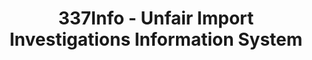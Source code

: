 ---
layout: default
bigquery: https://console.cloud.google.com/bigquery?p=patents-public-data&d=usitc_investigations&page=dataset&project=sheets-management-319211
citation: US International Trade Commission 337Info Unfair Import Investigations Information
  System
contributors: US International Trade Comission
cost: None
description: US International Trade Commission 337Info Unfair Import Investigations
  Information System contains data on investigations done under Section 337. Section
  337 declares the infringement of certain statutory intellectual property rights
  and other forms of unfair competition in import trade to be unlawful practices.
  Most Section 337 investigations involve allegations of patent or registered trademark
  infringement.
documentation: FAQ and tutorial available on the site
last_edit: 04/07/2022, 22:26:27
location: https://pubapps2.usitc.gov/337external/
maintained_by: US International Trade Comission
schema_fields:
- startDateMarkmanHearing
- gcAttorney
- issueDateOtherNonFinal
- invUnfairAct
- teoIdIssueDate
- markmanHearing
- htsNumbers
- dateCreated
- dateComplaintFiled
- currentActiveALJ
- id
- internalRemand
- actualStartDateEvidHear
- lastUpdated
- patentNumbers
- finalDetNoViolation
- scheduledStartDateEvidHear
- investigationTermDate
- docketNo
- cafcAppeals
- actualEndDateEvidHear
- endDateMarkmanHearing
- ouiiParticipation
- teoReliefGranted
- title
- finalIdOnViolationIssue
- investigationType
- dateOfPublicationFrNotice
- respondent
- copyrightNumbers
- teoProceedingInvolved
- patentNumber
- ouiiAttorney
- complainant
- finalDetViolation
- investigationNo
- targetDate
- teoIdDueDate
- aljAssigned
- publication_number
- finalIdOnViolationDue
- scheduledEndDateEvidHear
- currentStatus
- trademarkNumbers
shortname: unfair_import_investigations
tags:
- import
- legal
- trade
timeframe: 2008-2021 (prior to 2008 downloadable as a JSON file)
title: 337Info - Unfair Import Investigations Information System
uuid: 2721f5ec-e599-4890-9265-9706719fc71e
---